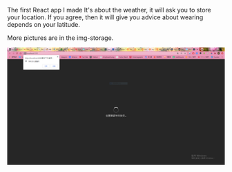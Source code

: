 The first React app I made
It's about the weather, it will ask you to store your location. If you agree, then it will give you advice about wearing depends on your latitude.

More pictures are in the img-storage.

![image text](https://raw.githubusercontent.com/oliver841025/seasons/master/img-storage/seasons_asking.PNG)
